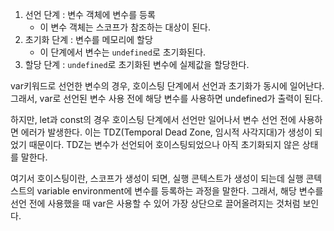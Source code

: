 1. 선언 단계 : 변수 객체에 변수를 등록
    - 이 변수 객체는 스코프가 참조하는 대상이 된다.
2. 초기화 단계 : 변수를 메모리에 할당
    - 이 단계에서 변수는 `undefined`로 초기화된다.
3. 할당 단계 : `undefined`로 초기화된 변수에 실제값을 할당한다.

var키워드로 선언한 변수의 경우, 호이스팅 단계에서 선언과 초기화가 동시에 일어난다. 그래서, var로 선언된 변수 사용 전에 해당 변수를 사용하면 undefined가 출력이 된다.

하지만, let과 const의 경우 호이스팅 단계에서 선언만 일어나서 변수 선언 전에 사용하면 에러가 발생한다. 이는 TDZ(Temporal Dead Zone, 임시적 사각지대)가 생성이 되었기 때문이다. TDZ는 변수가 선언되어 호이스팅되었으나 아직 초기화되지 않은 상태를 말한다.

여기서 호이스팅이란, 스코프가 생성이 되면, 실행 콘텍스트가 생성이 되는데 실행 콘텍스트의 variable environment에 변수를 등록하는 과정을 말한다. 그래서, 해당 변수를 선언 전에 사용했을 때 var은 사용할 수 있어 가장 상단으로 끌어올려지는 것처럼 보인다.
